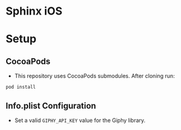 # Sphinx iOS


# Setup

## CocoaPods

- This repository uses CocoaPods submodules. After cloning run:

```
pod install
```

## Info.plist Configuration

- Set a valid `GIPHY_API_KEY` value for the Giphy library.
